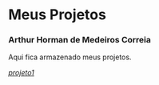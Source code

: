 # Meus Projetos
### Arthur Horman de Medeiros Correia
Aqui fica armazenado meus projetos.

_[projeto1](https://qastack.com.br/programming/18773598/creating-folders-inside-a-github-repository-without-using-git)_
 
